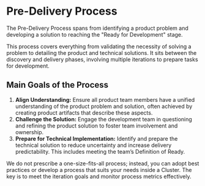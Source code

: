 # Pre-Delivery Process

The Pre-Delivery Process spans from identifying a product problem and developing a solution to reaching the "Ready for Development" stage.

This process covers everything from validating the necessity of solving a problem to detailing the product and technical solutions. It sits between the discovery and delivery phases, involving multiple iterations to prepare tasks for development.


## Main Goals of the Process

1. **Align Understanding:** Ensure all product team members have a unified understanding of the product problem and solution, often achieved by creating product artifacts that describe these aspects.
2. **Challenge the Solution:** Engage the development team in questioning and refining the product solution to foster team involvement and ownership.
3. **Prepare for Technical Implementation:** Identify and prepare the technical solution to reduce uncertainty and increase delivery predictability. This includes meeting the team’s Definition of Ready.

We do not prescribe a one-size-fits-all process; instead, you can adopt best practices or develop a process that suits your needs inside a Cluster. The key is to meet the iteration goals and monitor process metrics effectively.
